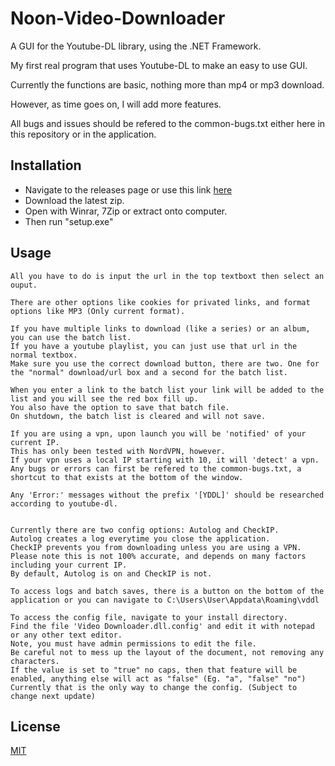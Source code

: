 # Noon-Video-Downloader
A GUI for the Youtube-DL library, using the .NET Framework.

My first real program that uses Youtube-DL to make an easy to use GUI.

Currently the functions are basic, nothing more than mp4 or mp3 download. 

However, as time goes on, I will add more features.

All bugs and issues should be refered to the common-bugs.txt either here in this repository or in the application.

## Installation
- Navigate to the releases page or use this link [here](https://github.com/Noonc/Noon-Video-Downloader/releases)
- Download the latest zip.
- Open with Winrar, 7Zip or extract onto computer.
- Then run "setup.exe"

## Usage
```
All you have to do is input the url in the top textboxt then select an ouput. 

There are other options like cookies for privated links, and format options like MP3 (Only current format). 

If you have multiple links to download (like a series) or an album, you can use the batch list. 
If you have a youtube playlist, you can just use that url in the normal textbox. 
Make sure you use the correct download button, there are two. One for the "normal" download/url box and a second for the batch list.

When you enter a link to the batch list your link will be added to the list and you will see the red box fill up. 
You also have the option to save that batch file.
On shutdown, the batch list is cleared and will not save. 

If you are using a vpn, upon launch you will be 'notified' of your current IP. 
This has only been tested with NordVPN, however. 
If your vpn uses a local IP starting with 10, it will 'detect' a vpn. 
Any bugs or errors can first be refered to the common-bugs.txt, a shortcut to that exists at the bottom of the window. 

Any 'Error:' messages without the prefix '[YDDL]' should be researched according to youtube-dl. 


Currently there are two config options: Autolog and CheckIP.
Autolog creates a log everytime you close the application.
CheckIP prevents you from downloading unless you are using a VPN. Please note this is not 100% accurate, and depends on many factors including your current IP.
By default, Autolog is on and CheckIP is not.

To access logs and batch saves, there is a button on the bottom of the application or you can navigate to C:\Users\User\Appdata\Roaming\vddl

To access the config file, navigate to your install directory. 
Find the file 'Video Downloader.dll.config' and edit it with notepad or any other text editor. 
Note, you must have admin permissions to edit the file.
Be careful not to mess up the layout of the document, not removing any characters. 
If the value is set to "true" no caps, then that feature will be enabled, anything else will act as "false" (Eg. "a", "false" "no")
Currently that is the only way to change the config. (Subject to change next update)
```

## License
[MIT](https://choosealicense.com/licenses/mit/)

